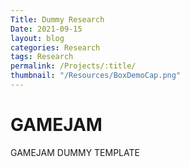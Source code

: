 ```yaml
---
Title: Dummy Research
Date: 2021-09-15
layout: blog
categories: Research
tags: Research
permalink: /Projects/:title/
thumbnail: "/Resources/BoxDemoCap.png"
---
```

<h1>GAMEJAM</h1>
GAMEJAM DUMMY TEMPLATE